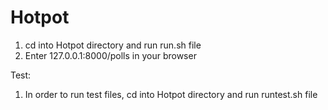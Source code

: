 # Hotpot
1. cd into Hotpot directory and run run.sh file
2. Enter 127.0.0.1:8000/polls in your browser

Test:
1. In order to run test files, cd into Hotpot directory and run runtest.sh file
